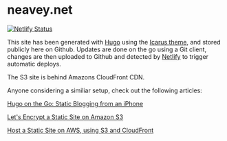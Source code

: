 # neavey.net

[![Netlify Status](https://api.netlify.com/api/v1/badges/6bd28497-7039-4b4f-8090-9d2e591c6d64/deploy-status)](https://app.netlify.com/sites/neaveynet/deploys)

This site has been generated with [Hugo](https://gohugo.io) using the [Icarus theme](https://github.com/digitalcraftsman/hugo-icarus-theme), and stored publicly here on Github. Updates are done on the go using a Git client, changes are then uploaded to Github and detected by [Netlify](https://www.netlify.com/) to trigger automatic deploys.

The S3 site is behind Amazons CloudFront CDN.

Anyone considering a similiar setup, check out the following articles:

[Hugo on the Go: Static Blogging from an iPhone](http://evanbrown.io/post/hugo-on-the-go/)

[Let's Encrypt a Static Site on Amazon S3](https://www.codeword.xyz/2016/01/06/lets-encrypt-a-static-site-on-amazon-s3/)

[Host a Static Site on AWS, using S3 and CloudFront](https://www.davidbaumgold.com/tutorials/host-static-site-aws-s3-cloudfront/)
